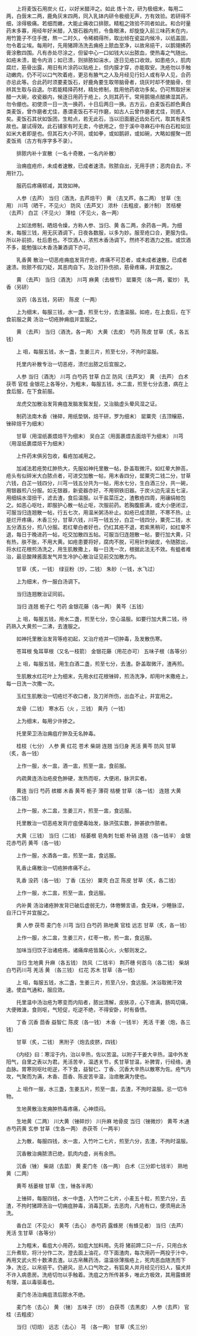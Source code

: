 <!-- { "loadSidebar": true } -->
　　上将麦饭石用炭火 红，以好米醋淬之。如此 炼十次，研为极细末，每用二两，白蔹末二两，鹿角灰末四两，同入乳钵内研令极细无声，方有效验。若研得不细，涂得极痛。若细而嫩，大能止痛收口排脓。精粗之效验不同者如此。和合时量药末多寡，用经年好米醋，入银石器内煎，令鱼眼沸，却旋旋入前三味药末在内，用竹篦子不住手搅，熬一二时久，令稀稠得所，取出倾在瓷盆内候冷，以纸盖固，勿令着尘埃。每用时，先用猪蹄汤洗去痈疮上脓血至净，以故帛挹干，以鹅翎拂药膏涂敷四围。凡有赤处尽涂之，但留中心一口如钱大以出脓血，使热毒之气随出。如疮未溃，能令内消；如已溃，则排脓如湍水，逐日见疮口收敛。如患疮久，肌肉腐烂，筋骨出露，用旧有片涂药以贴疮上，但内膜才穿，亦能取安。洗疮勿以手触动嫩肉，仍不可以口气吹着疮，更忌有腋气之人及月经见行妇人或有孕人见，合药亦忌此等。合此药时须要麦饭石，好鹿角要生取带脑骨者，烧灰时却不使脑骨，但辨其生取与自退。尔若能精择药材，精处修制，胜用他药收功多矣。仍可熬取好米醋一大碗，收瓷器内，候逐日用药于疮上，久则其药干。常用鹅翎点醋拂湿其药，勿令绷也。初使须一日一洗一换药，十日后两日一换。古方云，白麦饭石颜色黄白类麦饭，曾作磨者尤佳，愚谓麦饭石不可作磨，如古人云曾作磨者尤佳，则惑人矣。麦饭石其状如饭团，生粒点，若无此石，当以旧面磨近齿处石代，取其有麦性故也。屡试得效。此石铺家有时无卖，今欲用之，但于溪中寻麻石中有白石粒如豆如米大者即是也。但其石大小不同，或如拳，或如鹅卵，或如碗，大略如握聚一团麦饭焉（古方有序字多不录）。

　　排脓内补十宣散（一名十奇散，一名内补散）

　　治痈疽疮疖，未成者速散，已成者速溃。败脓自出，无用手挤；恶肉自去，不用针刀。

　　服药后疼痛顿减，其效如神。

　　人参（去芦） 当归（酒洗，去芦焙干） 黄 （去叉芦，各二两） 甘草（生用） 川芎（晒干，不见火） 防风（去芦叉） 浓朴（去粗皮，姜汁制） 苦桔梗（去芦） 白芷（不见火） 薄桂（不见火，各一两）

　　上如法修制，晒焙令燥，方称人参、当归、黄 各二两，余药各一两，为细末，每服三钱，用无灰酒调下，日夜各数服，以多为妙。服至疮口合，更服为佳。所以补前损，杜后患也。不饮酒人，浓煎木香汤调下。然终不若酒力之胜。或饮酒不多，能勉强以木香汤兼酒调下亦可。

　　乳香黄 散治一切恶疮痈疽发背疔疮，疼痛不可忍者，或未成者速散，已成者速溃。败脓不假刀砭，其恶肉自下。及治打扑伤损，筋骨疼痛，并宜服之。

　　黄 （去芦） 当归（酒洗） 川芎 麻黄（去根节） 罂粟壳（各一两，蜜炒） 乳香（另研）

　　没药（各五钱，另研） 陈皮（一两）

　　上为细末，每服三钱，水一盏，煎至七分，去渣温服。如疮，在上食后，在下食前服之黄 汤治一切疮肿痈疽并宜服之。

　　黄 （去芦） 当归（酒洗，各一两） 大黄（去皮） 芍药 陈皮 甘草（炙，各五钱）

　　上 咀，每服五钱，水一盏，生姜三片，煎至七分，不拘时温服。

　　托里内补散专治一切恶疮，溃烂出脓之后宜服之。

　　人参 当归（酒洗） 川芎 白芍药 甘草 白芷 防风（去芦叉） 黄 （去芦） 白术茯苓 官桂 金银花上各等分，为粗末，每服五钱，水二盅，煎至七分去渣，病在上食后服，在下食前服。

　　龙虎交加散治发背痈疽发脑发鬓发髭，又治脑虚头晕风湿之证。

　　制药法南木香（锉碎，用纸垫锅，焙干研，罗为细末） 罂粟壳（去顶穣筋，锉碎焙干为细末）

　　甘草（用湿纸裹煨焙干为细末） 吴白芷（用面裹煨去面焙干为细末） 川芎（用湿纸裹煨焙干为细末）

　　上件药末俱另包收，看疮加减用之。

　　加减法若疮势红肿热大，先服如神托里散一帖，卧盖取微汗。如红晕大肿高，疮头有似碎米大白脓点者，可进交加散一帖，用木香四分，罂粟壳二钱二分，甘草六钱，白芷一钱四分，川芎一钱五分共为一帖，用水七分，生白酒三分，共一碗，用银器煎八分服。如无银器，新瓷器亦好，不用铜铁旧器。于炭火边先滚五七滚，用细绢水湿扭干，滤去渣，食后温服。以干盐菜压之，渣敷疮四周，用禳绢帕包之。如恶心呕吐，即服护心散一帖止呕，次服前药。若胸腹膨满，或大小便闭涩，可服当归连翘散一帖，行五七次，用温米粥汤补止。如疮已成溃脓，不寒不热，止是烂开疼痛，木香三分，甘草六钱，川芎一钱五分，白芷一钱四分，粟壳二钱，水五分酒五分，煎八分服。若红晕白者好也，仍红其疮不退，若紫黑稍可，如红晕不退，每日于晚进药一帖，吃交加散四五帖。可服当归连翘散一帖，要行加大黄，只有热，肤不胀，不用大黄。如疮患要将好，腐肉不脱，可用针刺破皮，令随脓出，将水红花根煎汤洗之，用生肌散撒上，每一日洗一次，根据此法无不效。有蛆者难治，最忌酸辣酱面发气并生冷护心散治证见前交加散方内。

　　甘草（炙，一钱） 绿豆粉（炒，二钱） 朱砂（一钱，水飞过）

　　上为细末，作一服白汤调下。

　　当归连翘散治证同前。

　　当归 连翘 栀子仁 芍药 金银花藤（各一两） 黄芩（五钱）

　　上 咀，每服五钱，用水二盏，煎至七分，空心温服。如要行加大黄二钱，待药熟入大黄煎一二沸，去渣服之。

　　如神托里散治发背等疮初起，又治疔疮并一切肿毒，及发散伤寒。

　　苍耳根 兔耳草根（又名一枝箭） 金银花藤（用花亦可） 五味子根（各等分）

　　上 咀，每服五钱，用生白酒二盏，煎至七分，去渣。卧盖取微汗，渣再煎。

　　生肌散水红花叶上为细末，先用水红花根锉碎，煎汤洗净，却用叶末撒疮上，每一日洗一次撒一次。

　　玉红生肌散治一切疮烂不收口者，及刀斧所伤，出血不止，并宜用之。

　　龙骨（二钱） 寒水石（火 ，三钱） 黄丹（一钱）

　　上为细末，每用少许掺之。

　　托里荣卫汤治痈疽疔肿及无名肿毒。

　　桂枝（七分） 人参 黄 红花 苍术 柴胡 连翘 当归身 羌活 黄芩 防风 甘草（炙，各一钱）

　　上作一服，水一盅，酒一盅，煎至一盅，食前服。

　　内疏黄连汤治疮皮色肿硬，发热而呕，大便闭，脉洪实者。

　　黄连 当归 芍药 槟榔 木香 黄芩 栀子 薄荷 桔梗 甘草（各一钱） 连翘 大黄（各二钱）

　　上作一服，水二盅，生姜三片，煎至一盅，食远服。

　　托里散治一切恶疮发背疔疽便毒始发，脉洪弦实数，肿甚欲作脓者。

　　大黄（三钱） 当归（二钱） 栝蒌根 皂角刺 牡蛎 朴硝 连翘（各一钱半） 金银花赤芍药 黄芩（各一钱）

　　上作一服，水酒各一盅，煎至一盅，食远服。

　　乳香止痛散治一切疮肿疼痛不止。

　　乳香 没药（各一钱） 丁香（五分） 粟壳 白芷 陈皮 甘草（炙，各二钱）

　　上作一服，水二盅，煎至一盅，食远服。

　　内补黄 汤治诸疮肿发背已破后虚弱无力，体倦懒言语，食无味，少睡脉涩，自汗口干并宜服之。

　　黄 人参 茯苓 麦门冬 川芎 当归 白芍药 熟地黄 官桂 远志 甘草（炙，各一钱）

　　上作一服，水二盅，生姜三片，红枣一枚，煎一盅，食远服。

　　加味当归饮子治诸疮疡，诸痛痒疮皆属心火，火郁则发之。

　　当归 生地黄 升麻（各五钱） 防风（二钱半） 荆芥穗 何首乌（各二钱） 柴胡 白芍药川芎 羌活 黄 （各三钱） 红花 苏木 甘草（各一钱）

　　上 咀，每服五钱，水二盏，生姜三片，煎至八分，食远服。沐浴取微汗效速。使血气通和，服应效。

　　托里温中汤治疮为寒变而内陷者，脓出清解，皮肤凉，心下痞满，肠鸣切痛，大便微溏，食则呕，气短促，吃逆不绝，不得安卧，时有昏愦。

　　丁香 沉香 茴香 益智仁 陈皮（各一钱） 木香（一钱半） 羌活 干姜（炮，各三钱）

　　甘草（炙，二钱） 黑附子（炮去皮脐，四钱）

　　《内经》曰：寒淫于内，治以辛热，佐以苦温。以附子干姜大辛热，温中外发阳气，自里之表以为君。羌活苦辛，温透关节，炙甘草甘温，补脾胃，行经络，通血脉。胃寒则呕吐呃逆，不下食，益智仁、丁香、沉香大辛热以散寒为佐。疮气内攻，气聚而为满，木香、茴香、陈皮苦辛温，治痞散满为使也。

　　上 咀作一服，水三盏，生姜五片，煎至一盅，去渣，不拘时温服。忌一切冷物。

　　生地黄散治发痈肿热毒疼痛，心神烦闷。

　　生地黄（二两） 川大黄（锉碎炒） 川升麻 地骨皮 当归（锉微炒） 黄芩 木通 赤芍药黄 玄参 甘草（生各一两） 赤茯苓（一两半）

　　上为散，每服四钱，水一盅，入竹叶二七片，煎至六分，去渣，不拘时温服。

　　沉香散治痈脓溃已绝，肌肉内虚，尚有余热。

　　沉香（锉） 柴胡（去苗） 黄 麦门冬（各一两） 白术（三分即七钱半） 熟地黄（二两）

　　黄芩 栝蒌根 甘草（生，锉各半两）

　　上锉碎，每服四钱，水一中盏，入竹叶二七片，小麦五十粒，煎至六分，去渣，不拘时猪蹄汤治一切痈疽肿毒，消毒瓦斯，去恶肉，凡疮有口，便须用此汤洗。

　　香白芷（不见火） 黄芩（去心） 赤芍药 露蜂房（有蜂见者） 当归（去芦） 羌活 生甘草（各等分）

　　上为粗末，看疽大小用药，如疽大加料用。先将 猪前蹄二只一斤，只用白水三升煮软，将汁分作二次，澄去面上油花，尽下面渣肉，每次用药一两投于汁中，再用文武火煎十数沸去渣。以古帛蘸药汤，温温徐薄揩疮上，死肉恶血随洗而下净，洗讫，以帛挹干。仍避风，忌人口气吹之，有狐臭人并月经见行妇人，猫犬并不许入病患房。洗疮切勿以手触着。洗疽之方所传甚多，唯此方极效，其用露蜂房有理，盖以毒驱毒也。

　　麦门冬汤治痈疽溃后脓水不绝。

　　麦门冬（去心） 黄 （锉） 五味子（炒） 白茯苓（去黑皮） 人参（去芦） 官桂（去粗皮）

　　当归（切焙） 远志（去心） 芎 （各一两） 甘草（炙三分）

